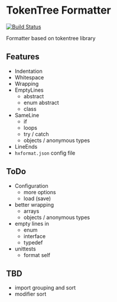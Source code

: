 # TokenTree Formatter

[![Build Status](https://travis-ci.org/HaxeCheckstyle/tokentree-formatter.svg?branch=master)](https://travis-ci.org/HaxeCheckstyle/tokentree-formatter)

Formatter based on tokentree library

## Features
- Indentation
- Whitespace
- Wrapping
- EmptyLines
  - abstract
  - enum abstract
  - class
- SameLine
  - if
  - loops
  - try / catch
  - objects / anonymous types
- LineEnds
- `hxformat.json` config file

## ToDo
- Configuration
  - more options
  - load (save)
- better wrapping
  - arrays
  - objects / anonymous types
- empty lines in
  - enum
  - interface
  - typedef
- unittests
  - format self

## TBD
- import grouping and sort
- modifier sort
